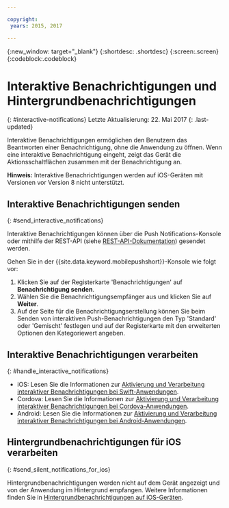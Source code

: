 ```yaml
---

copyright:
 years: 2015, 2017

---
```


{:new_window: target="_blank"}
{:shortdesc: .shortdesc}
{:screen:.screen}
{:codeblock:.codeblock}

# Interaktive Benachrichtigungen und Hintergrundbenachrichtigungen  
{: #interactive-notifications}
Letzte Aktualisierung: 22. Mai 2017
{: .last-updated}

Interaktive Benachrichtigungen ermöglichen den Benutzern das Beantworten einer Benachrichtigung, ohne die Anwendung zu öffnen. Wenn eine interaktive Benachrichtigung eingeht, zeigt das Gerät die Aktionsschaltflächen zusammen mit der Benachrichtigung an. 

**Hinweis:** Interaktive Benachrichtigungen werden auf iOS-Geräten mit Versionen vor Version 8 nicht unterstützt. 

## Interaktive Benachrichtigungen senden
{: #send_interactive_notifications}

Interaktive Benachrichtigungen können über die Push Notifications-Konsole oder mithilfe der REST-API (siehe [REST-API-Dokumentation](push_restapi.html)) gesendet werden.

Gehen Sie in der {{site.data.keyword.mobilepushshort}}-Konsole wie folgt vor: 

1. Klicken Sie auf der Registerkarte 'Benachrichtigungen' auf **Benachrichtigung senden**. 
2. Wählen Sie die Benachrichtigungsempfänger aus und klicken Sie auf **Weiter**. 
3. Auf der Seite für die Benachrichtigungserstellung können Sie beim Senden von interaktiven Push-Benachrichtigungen den Typ 'Standard' oder 'Gemischt' festlegen und auf der Registerkarte mit den erweiterten Optionen den Kategoriewert angeben. 

## Interaktive Benachrichtigungen verarbeiten 
{: #handle_interactive_notifications}

- iOS: Lesen Sie die Informationen zur [Aktivierung und Verarbeitung interaktiver Benachrichtigungen bei Swift-Anwendungen](https://github.com/ibm-bluemix-mobile-services/bms-clientsdk-swift-push/tree/Doc#enable-interactive-push-notifications).
- Cordova: Lesen Sie die Informationen zur [Aktivierung und Verarbeitung interaktiver Benachrichtigungen bei Cordova-Anwendungen](https://github.com/ibm-bluemix-mobile-services/bms-clientsdk-cordova-plugin-push/tree/Doc#enable-interactive-push-notifications).
- Android: Lesen Sie die Informationen zur [Aktivierung und Verarbeitung interaktiver Benachrichtigungen bei Android-Anwendungen](https://github.com/ibm-bluemix-mobile-services/bms-clientsdk-android-push/tree/Doc#enable-interactive-push-notifications).


## Hintergrundbenachrichtigungen für iOS verarbeiten
{: #send_silent_notifications_for_ios}

Hintergrundbenachrichtigungen werden nicht auf dem Gerät angezeigt und von der Anwendung im Hintergrund empfangen. Weitere Informationen finden Sie in [Hintergrundbenachrichtigungen auf iOS-Geräten](https://github.com/ibm-bluemix-mobile-services/bms-clientsdk-swift-push/tree/Doc#silent-notification).
